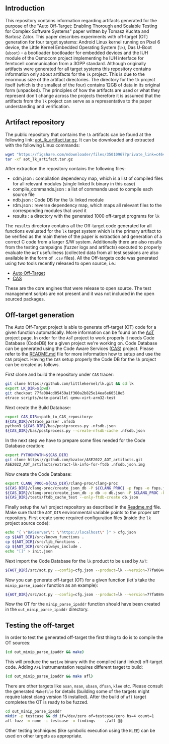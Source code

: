 ## Introduction

This repository contains information regarding artifacts generated for the purpose of the  "Auto Off-Target: Enabling Thorough and Scalable Testing for Complex Software Systems" paper written by Tomasz Kuchta and Bartosz Zator. This paper describes experiments with off-target (OT) generation for four target systems: Android Linux kernel running on Pixel 6 device, the Little Kernel Embedded Operating System (`lk`), Das U-Boot (`uboot`) - a bootloader bootloader for embedded devices and the IUH module of the Osmocom project implementing he IUH interface for femtocell communication from a 3GPP standard. Although originally artifacts were generated for all target systems this repository contains information only about artifacts for the `lk` project. This is due to the enormous size of the artifact directories. The directory for the `lk` project itself (which is the smallest of the four) contains 12GB of data in its original form (unpacked). The principles of how the artifacts are used or what they represent don't change across the projects therefore it is assumed that the artifacts from the `lk` project can serve as a representative to the paper understanding and verification.

## Artifact repository

The public repository that contains the `lk` artifacts can be found at the following link: [aot_lk_artifact.tar.gz](https://figshare.com/s/c464484f996b9e49b835). It can be downloaded and extracted with the following Linux commands:
```bash
wget "https://figshare.com/ndownloader/files/35010967?private_link=c464484f996b9e49b835" -O aot_lk_artifact.tar.gz
tar -xf aot_lk_artifact.tar.gz
```

After extraction the repository contains the following files:

* cdm.json : compilation dependency map, which is a list of compiled files for all relevant modules (single linked lk binary in this case)
* compile_commands.json : a list of commands used to compile each source file
* ndb.json : Code DB for the `lk` linked module
* rdm.json : reverse dependency map, which maps all relevant files to the corresponding modules that used it
* results : a directory with the generated 1000 off-target programs for `lk`

The `results` directory contains all the Off-target code generated for all functions evaluated for the `lk` target system which is the primary artifact to be verified as the main theme of the paper is extraction and generation of a correct C code from a larger S/W system. Additionally there are also results from the testing campaigns (fuzzer logs and artifacts) executed to properly evaluate the `AoT` usefullness (collected data from all test sessions are also available in the form of `.csv` files). All the Off-targets code was generated using two tools recently released to open source, i.e.:
* [Auto Off-Target](https://github.com/Samsung/auto_off_target)
* [CAS](https://github.com/Samsung/CAS)

These are the core engines that were release to open source. The test management scripts are not present and it was not included in the open sourced packages.


## Off-target generation

The Auto Off-Target project is able to generate off-target (OT) code for a given function automatically. More information can be found on the [AoT](https://github.com/Samsung/auto_off_target) project page. In order for the `AoT` project to work properly it needs Code Database (CodeDB) for a given project we're working on. Code Database can be generated using the Code Aware Services ([CAS](https://github.com/Samsung/CAS)) project. Please refer to the [README.md](https://github.com/Samsung/CAS/blob/master/README.md) file for more information how to setup and use the `CAS` project. Having the `CAS` setup properly the Code DB for the `lk` project can be created as follows.

First clone and build the repository under `CAS` tracer:
```bash
git clone https://github.com/littlekernel/lk.git && cd lk
export LK_DIR=$(pwd)
git checkout 77fa084cd05459a1f360a2b825e14ea6e60518e5
etrace scripts/make-parallel qemu-virt-arm32-test
````

Next create the Build Database:
```bash
export CAS_DIR=<path_to_CAS_repository>
${CAS_DIR}/etrace_parser .nfsdb
python3 ${CAS_DIR}/bas/postprocess.py .nfsdb.json
${CAS_DIR}/bas/postprocess.py --create-nfsdb-cache .nfsdb.json
```

In the next step we have to prepare some files needed for the Code Database creation:
```bash
export PYTHONPATH=${CAS_DIR}
git clone https://github.com/bzator/ASE2022_AOT_artifacts.git
ASE2022_AOT_artifacts/extract-lk-info-for-ftdb .nfsdb.json.img
```

Now create the Code Database:
```bash
export CLANG_PROC=${CAS_DIR}/clang-proc/clang-proc
${CAS_DIR}/clang-proc/create_json_db -P ${CLANG_PROC} -p fops -o fops.json
${CAS_DIR}/clang-proc/create_json_db -p db -o db.json -P $CLANG_PROC -F fops.json -m lk -V "77fa084cd05459a1f360a2b825e14ea6e60518e5" -A -cdm cdm.json -j4
${CAS_DIR}/tests/ftdb_cache_test --only-ftdb-create db.json
```

Finally setup the `AoT` project repository as described in the [Readme.md](https://github.com/Samsung/auto_off_target/blob/master/README.md) file. Make sure that the `AOT_DIR` environmental variable points to the proper `AOT` repository. First create some required configuration files (inside the `lk` project source code):
```bash
echo "{ \"BASserver\": \"https://localhost\" }" > cfg.json
cp ${AOT_DIR}/src/known_functions .
cp ${AOT_DIR}/src/lib_functions .
cp ${AOT_DIR}/src/always_include .
echo "[]" > init.json
````

Next import the Code Database for the `lk` product to be used by `AoT`:
```bash
${AOT_DIR}/src/aot.py --config=cfg.json --product=lk --version=77fa084cd05459a1f360a2b825e14ea6e60518e5 --build-type=eng --import-json=db.json --rdm-file=rdm.json --known-funcs-file=known_functions --lib-funcs-file=lib_functions --always-inc-funcs-file=always_include --init-file=init.json --source-root=${LK_DIR}
```

Now you can generate off-target (OT) for a given function (let's take the `minip_parse_ipaddr` function as an example):
```bash
${AOT_DIR}/src/aot.py --config=cfg.json --product=lk --version=77fa084cd05459a1f360a2b825e14ea6e60518e5 --build-type=eng --db=db.img --output-dir out_minip_parse_ipaddr --functions minip_parse_ipaddr --external-inclusion-margin 1 --init --verify-struct-layout
```
Now the OT for the `minip_parse_ipaddr` function should have been created in the `out_minip_parse_ipaddr` directory.

## Testing the off-target

In order to test the generated off-target the first thing to do is to compile the OT sources:
```bash
(cd out_minip_parse_ipaddr && make)
```

This will produce the `native` binary with the compiled (and linked) off-target code. Adding `AFL` instrumentation requires different target to build:
```bash
(cd out_minip_parse_ipaddr && make afl)
```

There are other targets like `asan`, `msan`, `ubasn`, `dfsan`, `klee` etc. Please consult the generated `Makefile` for details (building some of the targets might require latest clang version 15 installed). After the build of `afl` target completes the OT is ready to be fuzzed.

```bash
cd out_minip_parse_ipaddr
mkdir -p testcase && dd if=/dev/zero of=testcase/zero bs=4 count=1
afl-fuzz -m none -i testcase -o findings -- ./afl @@
```

Other testing techniques (like symbolic execution using the `KLEE`) can be used on other targets as appropriate.